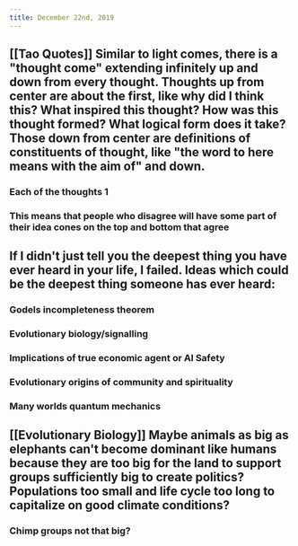 ```yaml
---
title: December 22nd, 2019
---
```


## [[Tao Quotes]] Similar to light comes, there is a "thought come" extending infinitely up and down from every thought. Thoughts up from center are about the first, like why did I think this? What inspired this thought? How was this thought formed? What logical form does it take? Those down from center are definitions of constituents of thought, like "the word to here means with the aim of" and down.
### Each of the thoughts 1

### This means that people who disagree will have some part of their idea cones on the top and bottom that agree

## If I didn't just tell you the deepest thing you have ever heard in your life, I failed. Ideas which could be the deepest thing someone has ever heard:
### Godels incompleteness theorem

### Evolutionary biology/signalling

### Implications of true economic agent or AI Safety

### Evolutionary origins of community and spirituality

### Many worlds quantum mechanics

## [[Evolutionary Biology]] Maybe animals as big as elephants can't become dominant like humans because they are too big for the land to support groups sufficiently big to create politics? Populations too small and life cycle too long to capitalize on good climate conditions?
### Chimp groups not that big?
